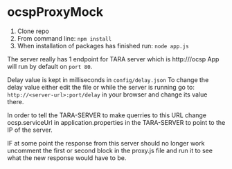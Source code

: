 # ocspProxyMock
1. Clone repo
2. From command line: 
`npm install`
3. When installation of packages has finished run:
`node app.js`

The server really has 1 endpoint for TARA server which is http://<server-url>/ocsp
App will run by default on `port 80`.

Delay value is kept in milliseconds in `config/delay.json`
To change the delay value either edit the file or while the server is running go to: `http://<server-url>:port/delay` in your browser and change its value there.

In order to tell the TARA-SERVER to make querries to this URL change ocsp.serviceUrl in application.properties in the TARA-SERVER to point to the IP of the server.

IF at some point the response from this server should no longer work uncomment the first or second block in the proxy.js file and run it
to see what the new response would have to be.
